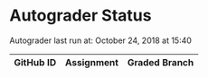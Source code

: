 # Autograder Status
Autograder last run at: October 24, 2018 at 15:40

| GitHub ID | Assignment | Graded Branch |
|-----------|------------|---------------|
